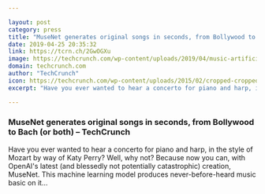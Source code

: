 ```yaml
---

layout: post
category: press
title: "MuseNet generates original songs in seconds, from Bollywood to Bach (or both)"
date: 2019-04-25 20:35:32
link: https://tcrn.ch/2GwOGXu
image: https://techcrunch.com/wp-content/uploads/2019/04/music-artificial-intelligence-illustration.jpg?w=509
domain: techcrunch.com
author: "TechCrunch"
icon: https://techcrunch.com/wp-content/uploads/2015/02/cropped-cropped-favicon-gradient.png?w=180
excerpt: "Have you ever wanted to hear a concerto for piano and harp, in the style of Mozart by way of Katy Perry? Well, why not? Because now you can, with OpenAI's latest (and blessedly not potentially catastrophic) creation, MuseNet. This machine learning model produces never-before-heard music basic on it…"

---
```


### MuseNet generates original songs in seconds, from Bollywood to Bach (or both) – TechCrunch

Have you ever wanted to hear a concerto for piano and harp, in the style of Mozart by way of Katy Perry? Well, why not? Because now you can, with OpenAI's latest (and blessedly not potentially catastrophic) creation, MuseNet. This machine learning model produces never-before-heard music basic on it…